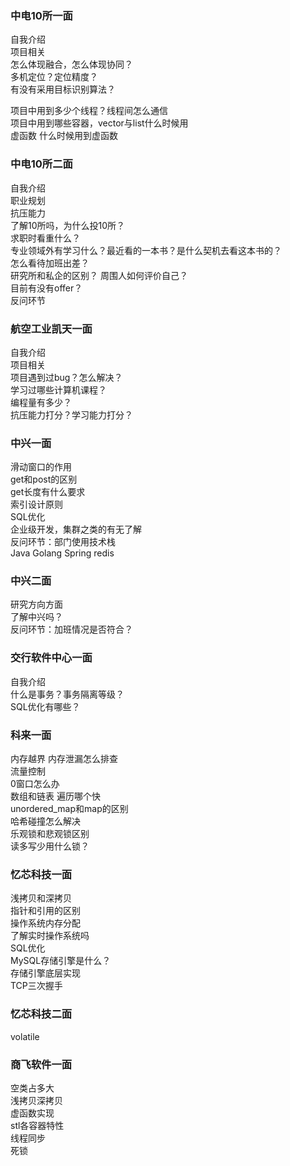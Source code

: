 ### 中电10所一面
自我介绍  
项目相关  
怎么体现融合，怎么体现协同？  
多机定位？定位精度？  
有没有采用目标识别算法？  

项目中用到多少个线程？线程间怎么通信  
项目中用到哪些容器，vector与list什么时候用  
虚函数 什么时候用到虚函数  
### 中电10所二面
自我介绍  
职业规划  
抗压能力  
了解10所吗，为什么投10所？  
求职时看重什么？  
专业领域外有学习什么？最近看的一本书？是什么契机去看这本书的？  
怎么看待加班出差？  
研究所和私企的区别？ 
周围人如何评价自己？  
目前有没有offer？  
反问环节

### 航空工业凯天一面  
自我介绍  
项目相关  
项目遇到过bug？怎么解决？  
学习过哪些计算机课程？  
编程量有多少？  
抗压能力打分？学习能力打分？   


### 中兴一面
滑动窗口的作用  
get和post的区别  
get长度有什么要求    
索引设计原则  
SQL优化  
企业级开发，集群之类的有无了解  
反问环节：部门使用技术栈  
Java Golang Spring redis

### 中兴二面
研究方向方面  
了解中兴吗？  
反问环节：加班情况是否符合？ 

### 交行软件中心一面
自我介绍  
什么是事务？事务隔离等级？  
SQL优化有哪些？  

### 科来一面  
内存越界 内存泄漏怎么排查  
流量控制  
0窗口怎么办  
数组和链表 遍历哪个快  
unordered_map和map的区别  
哈希碰撞怎么解决  
乐观锁和悲观锁区别  
读多写少用什么锁？  

### 忆芯科技一面
浅拷贝和深拷贝  
指针和引用的区别  
操作系统内存分配  
了解实时操作系统吗  
SQL优化  
MySQL存储引擎是什么？  
存储引擎底层实现  
TCP三次握手  

### 忆芯科技二面  
volatile  

### 商飞软件一面
空类占多大  
浅拷贝深拷贝  
虚函数实现  
stl各容器特性  
线程同步  
死锁  



